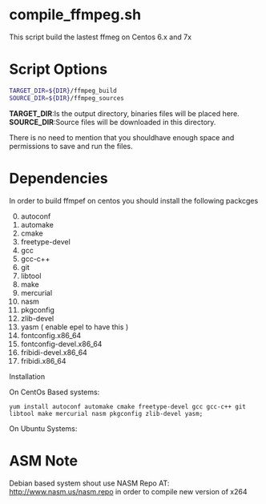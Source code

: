 compile_ffmpeg.sh
=================
This script build the lastest ffmeg on Centos 6.x and 7x

Script Options
==============
```bash
TARGET_DIR=${DIR}/ffmpeg_build
SOURCE_DIR=${DIR}/ffmpeg_sources
```

**TARGET_DIR**:Is the output directory, binaries files will be placed here.
**SOURCE_DIR**:Source files will be downloaded in this directory.

There is no need to mention that you shouldhave enough space and permissions to save and run the files. 

Dependencies
============
In order to build ffmpef on centos you should install the following packcges

0. autoconf
0. automake
0. cmake
0. freetype-devel
0. gcc
0. gcc-c++
0. git
0. libtool
0. make
0. mercurial
0. nasm
0. pkgconfig
0. zlib-devel
0. yasm ( enable epel to have this ) 
0. fontconfig.x86_64 
0. fontconfig-devel.x86_64 
0. fribidi-devel.x86_64 
0. fribidi.x86_64

Installation

 
On CentOs Based systems:
```
yum install autoconf automake cmake freetype-devel gcc gcc-c++ git libtool make mercurial nasm pkgconfig zlib-devel yasm;
```

On Ubuntu Systems:

ASM Note
========
Debian based system shout use NASM Repo AT: http://www.nasm.us/nasm.repo in order to compile new version of x264 

